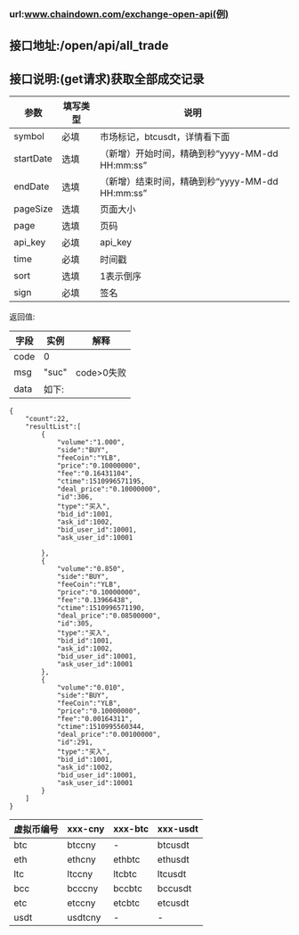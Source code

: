 ### url:www.chaindown.com/exchange-open-api(例)## 接口地址:/open/api/all_trade## 接口说明:(get请求)获取全部成交记录|参数|	填写类型|	说明||------------|--------|-----------------------------||symbol|	必填|	市场标记，btcusdt，详情看下面||startDate|	选填|	（新增）开始时间，精确到秒“yyyy-MM-dd HH:mm:ss”||endDate|	选填|	（新增）结束时间，精确到秒“yyyy-MM-dd HH:mm:ss”||pageSize|	选填|	页面大小||page|	选填|	页码||api_key|	必填|	api_key||time|	必填|	时间戳||sort|	选填|	1表示倒序||sign|	必填|	签名|返回值:|字段|	实例|	解释||-----|------|---------||code|	0|	 ||msg|	"suc"|	code>0失败|| data|	如下:|```{    "count":22,    "resultList":[        {            "volume":"1.000",            "side":"BUY",            "feeCoin":"YLB",            "price":"0.10000000",            "fee":"0.16431104",            "ctime":1510996571195,            "deal_price":"0.10000000",            "id":306,            "type":"买入",            "bid_id":1001,            "ask_id":1002,            "bid_user_id":10001,            "ask_user_id":10001         },        {            "volume":"0.850",            "side":"BUY",            "feeCoin":"YLB",            "price":"0.10000000",            "fee":"0.13966438",            "ctime":1510996571190,            "deal_price":"0.08500000",            "id":305,            "type":"买入",            "bid_id":1001,            "ask_id":1002,            "bid_user_id":10001,            "ask_user_id":10001        },        {            "volume":"0.010",            "side":"BUY",            "feeCoin":"YLB",            "price":"0.10000000",            "fee":"0.00164311",            "ctime":1510995560344,            "deal_price":"0.00100000",            "id":291,            "type":"买入",            "bid_id":1001,            "ask_id":1002,            "bid_user_id":10001,            "ask_user_id":10001        }    ]}```|虚拟币编号|xxx-cny|xxx-btc|xxx-usdt||----------|-------|-------|-------||btc|	btccny|	-|	btcusdt||eth|	ethcny|	ethbtc|	ethusdt||ltc|	ltccny|	ltcbtc|	ltcusdt||bcc|	bcccny|	bccbtc|	bccusdt||etc|	etccny|	etcbtc|	etcusdt||usdt|	usdtcny|	-|	-|